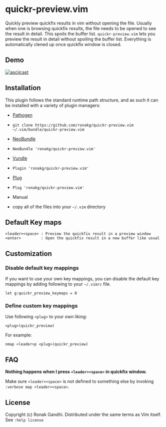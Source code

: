 # quickr-preview.vim

Quickly preview quickfix results in vim without opening the file. Usually when
one is browsing quickfix results, the file needs to be opened to see the result
in detail. This spoils the buffer list. `quickr-preview.vim` lets you preview
the result in detail without spoiling the buffer list. Everything is
automatically clened up once quickfix window is closed.

## Demo

[![asciicast](https://asciinema.org/a/47400.png)](https://asciinema.org/a/47400)

## Installation

This plugin follows the standard runtime path structure, and as such it can be
installed with a variety of plugin managers:

*  [Pathogen](https://github.com/tpope/vim-pathogen)
  - `git clone https://github.com/ronakg/quickr-preview.vim ~/.vim/bundle/quickr-preview.vim`
*  [NeoBundle](https://github.com/Shougo/neobundle.vim)
  - `NeoBundle 'ronakg/quickr-preview.vim'`
*  [Vundle](https://github.com/gmarik/vundle)
  - `Plugin 'ronakg/quickr-preview.vim'`
*  [Plug](https://github.com/junegunn/vim-plug)
  - `Plug 'ronakg/quickr-preview.vim'`
*  Manual
  - copy all of the files into your `~/.vim` directory


## Default Key maps

```vim
<leader><space> : Preview the quickfix result in a preview window
<enter>         : Open the quickfix result in a new buffer like usual
```

## Customization

### Disable default key mappings
If you want to use your own key mappings, you can disable the default key
mappings by adding following to your `~/.vimrc` file.

```vim
let g:quickr_preview_keymaps = 0
```

### Define custom key mappings

Use following `<plug>` to your own liking:

```vim
<plug>(quickr_preview)
```

For example:

```vim
nmap <leader>p <plug>(quickr_preview)
```

## FAQ

**Nothing happens when I press `<leader><space>` in quickfix window.**

Make sure `<leader><space>` is not defined to something else by invoking `:verbose map <leader><space>`.

## License
Copyright (c) Ronak Gandhi. Distributed under the same terms as Vim itself. See
`:help license`
